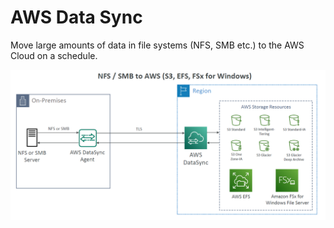 # AWS Data Sync

Move large amounts of data in file systems (NFS, SMB etc.) to the AWS Cloud on a schedule.

![](./../../../img/data_sync.png)